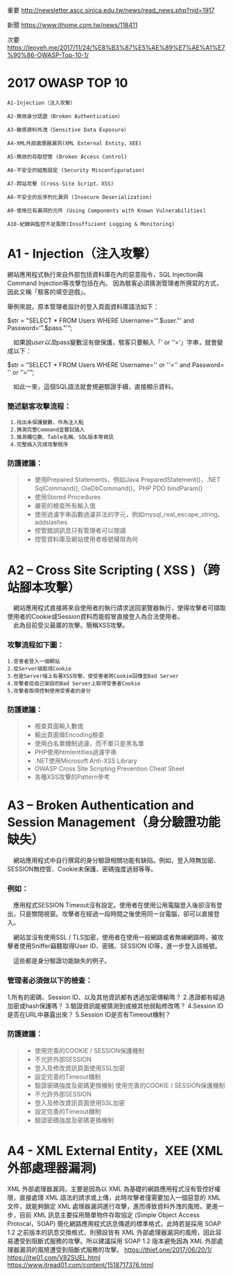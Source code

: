 重要
http://newsletter.ascc.sinica.edu.tw/news/read_news.php?nid=1917

新聞
https://www.ithome.com.tw/news/118411

次要
https://leoyeh.me/2017/11/24/%E8%B3%87%E5%AE%89%E7%AE%A1%E7%90%86-OWASP-Top-10-1/

# 2017 OWASP TOP 10 
```
A1-Injection（注入攻擊）

A2-無效身分認證（Broken Authentication）

A3-敏感資料外洩（Sensitive Data Exposure）

A4-XML外部處理器漏洞(XML External Entity，XEE)

A5-無效的存取控管 (Broken Access Control)

A6-不安全的組態設定 (Security Misconfiguration)

A7-跨站攻擊 (Cross-Site Script，XSS)

A8-不安全的反序列化漏洞 (Insecure Deserialization)

A9-使用已有漏洞的元件 (Using Components with Known Vulnerabilities)

A10-紀錄與監控不足風險(Insufficient Logging & Monitoring)
```

# A1 - Injection（注入攻擊）
  網站應用程式執行來自外部包括資料庫在內的惡意指令，SQL Injection與Command Injection等攻擊包括在內。
  因為駭客必須猜測管理者所撰寫的方式，因此又稱「駭客的填空遊戲」。
  
  舉例來說，原本管理者設計的登入頁面資料庫語法如下： 
 
$str = "SELECT * FROM Users WHERE Username='“.$user."' and 
Password=‘”.$pass."'“; 
 
　如果說$user以及$pass變數沒有做保護，駭客只要輸入「’ or ‘‘=’」字串，就會變成以下： 
 
$str = “SELECT * FROM Users WHERE Username='' or ''='' and Password= '' or 
‘’=‘’”; 
 
　如此一來，這個SQL語法就會規避驗證手續，直接顯示資料。
  
  ### 簡述駭客攻擊流程：
   ```
    1.找出未保護變數，作為注入點
    2.猜測完整Command並嘗試插入
    3.推測欄位數、Table名稱、SQL版本等資訊
    4.完整插入完成攻擊程序 
   ```
   
### 防護建議：
  
   > * 使用Prepared Statements，例如Java PreparedStatement()，.NET SqlCommand(), OleDbCommand()，PHP PDO bindParam()
   > * 使用Stored Procedures
   > * 嚴密的檢查所有輸入值
   > * 使用過濾字串函數過濾非法的字元，例如mysql_real_escape_string、addslashes
   > * 控管錯誤訊息只有管理者可以閱讀
   > * 控管資料庫及網站使用者帳號權限為何
  
  
  
 # A2 – Cross Site Scripting ( XSS )（跨站腳本攻擊） 
 
　網站應用程式直接將來自使用者的執行請求送回瀏覽器執行，使得攻擊者可擷取使用者的Cookie或Session資料而能假冒直接登入為合法使用者。  
　此為目前受災最廣的攻擊。簡稱XSS攻擊。
 
### 攻擊流程如下圖：
```
1.受害者登入一個網站
2.從Server端取得Cookie
3.但是Server端上有著XSS攻擊，使受害者將Cookie回傳至Bad Server
4.攻擊者從自己架設的Bad Server上取得受害者Cookie
5.攻擊者取得控制使用受害者的身分
```

### 防護建議：

> * 檢查頁面輸入數值
> * 輸出頁面做Encoding檢查
> * 使用白名單機制過濾，而不單只是黑名單
> * PHP使用htmlentities過濾字串
> * .NET使用Microsoft Anti-XSS Library
> * OWASP Cross Site Scripting Prevention Cheat Sheet
> * 各種XSS攻擊的Pattern參考 



# A3 – Broken Authentication and Session Management（身分驗證功能缺失） 
 
　網站應用程式中自行撰寫的身分驗證相關功能有缺陷。例如，登入時無加密、SESSION無控管、Cookie未保護、密碼強度過弱等等。

###  例如：  
　應用程式SESSION Timeout沒有設定。使用者在使用公用電腦登入後卻沒有登出，只是關閉視窗。攻擊者在經過一段時間之後使用同一台電腦，卻可以直接登入。
 
　網站並沒有使用SSL / TLS加密，使用者在使用一般網路或者無線網路時，被攻擊者使用Sniffer竊聽取得User ID、密碼、SESSION ID等，進一步登入該帳號。
 
　這些都是身分驗證功能缺失的例子。 
 
 
  ### 管理者必須做以下的檢查：

1.所有的密碼、Session ID、以及其他資訊都有透過加密傳輸嗎？
2.憑證都有經過加密或hash保護嗎？
3.驗證資訊能被猜測到或被其他弱點修改嗎？
4.Session ID是否在URL中暴露出來？
5.Session ID是否有Timeout機制？

  ### 防護建議：
  
> * 使用完善的COOKIE / SESSION保護機制
> * 不允許外部SESSION
> * 登入及修改資訊頁面使用SSL加密
> * 設定完善的Timeout機制
> * 驗證密碼強度及密碼更換機制  使用完善的COOKIE / SESSION保護機制
> * 不允許外部SESSION
> * 登入及修改資訊頁面使用SSL加密
> * 設定完善的Timeout機制
> * 驗證密碼強度及密碼更換機制 

# A4 - XML External Entity，XEE (XML 外部處理器漏洞)

XML 外部處理器漏洞，主要是因為以 XML 為基礎的網路應用程式沒有管控好權限，直接處理 XML 語法的請求或上傳，此時攻擊者僅需要加入一個惡意的 XML 文件，就能夠鎖定 XML 處理器漏洞進行攻擊，進而導致資料外洩的風險。更進一步，目前 XML 訊息主要採用簡單物件存取協定 (Simple Object Access Protocal，SOAP) 簡化網路應用程式訊息傳遞的標準格式，此時若是採用 SOAP 1.2 之前版本的訊息交換格式，則預設皆有 XML 外部處理器漏洞的風險，因此容易遭受到阻斷式服務的攻擊。所以建議採用 SOAP 1.2 版本避免因為 XML 外部處理器漏洞的風險遭受到阻斷式服務的攻擊。
https://thief.one/2017/06/20/1/
https://itw01.com/V82SUEL.html
https://www.itread01.com/content/1518717376.html



